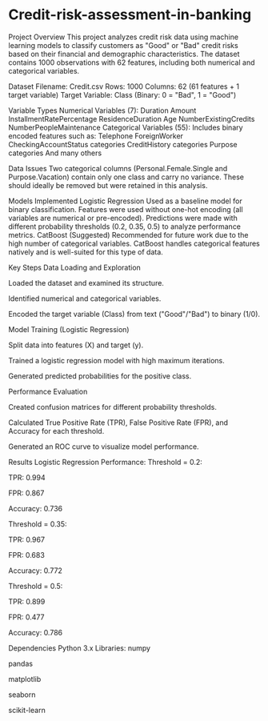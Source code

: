 # Credit-risk-assessment-in-banking
Project Overview
This project analyzes credit risk data using machine learning models to classify customers as "Good" or "Bad" credit risks based on their financial and demographic characteristics. The dataset contains 1000 observations with 62 features, including both numerical and categorical variables.

Dataset
Filename: Credit.csv
Rows: 1000
Columns: 62 (61 features + 1 target variable)
Target Variable: Class (Binary: 0 = "Bad", 1 = "Good")

Variable Types
Numerical Variables (7):
Duration
Amount
InstallmentRatePercentage
ResidenceDuration
Age
NumberExistingCredits
NumberPeopleMaintenance
Categorical Variables (55):
Includes binary encoded features such as:
Telephone
ForeignWorker
CheckingAccountStatus categories
CreditHistory categories
Purpose categories
And many others

Data Issues
Two categorical columns (Personal.Female.Single and Purpose.Vacation) contain only one class and carry no variance. These should ideally be removed but were retained in this analysis.

Models Implemented
Logistic Regression
Used as a baseline model for binary classification.
Features were used without one-hot encoding (all variables are numerical or pre-encoded).
Predictions were made with different probability thresholds (0.2, 0.35, 0.5) to analyze performance metrics.
CatBoost (Suggested)
Recommended for future work due to the high number of categorical variables.
CatBoost handles categorical features natively and is well-suited for this type of data.

Key Steps
Data Loading and Exploration

Loaded the dataset and examined its structure.

Identified numerical and categorical variables.

Encoded the target variable (Class) from text ("Good"/"Bad") to binary (1/0).

Model Training (Logistic Regression)

Split data into features (X) and target (y).

Trained a logistic regression model with high maximum iterations.

Generated predicted probabilities for the positive class.



Performance Evaluation

Created confusion matrices for different probability thresholds.

Calculated True Positive Rate (TPR), False Positive Rate (FPR), and Accuracy for each threshold.

Generated an ROC curve to visualize model performance.


Results
Logistic Regression Performance:
Threshold = 0.2:

TPR: 0.994

FPR: 0.867

Accuracy: 0.736

Threshold = 0.35:

TPR: 0.967

FPR: 0.683

Accuracy: 0.772

Threshold = 0.5:

TPR: 0.899

FPR: 0.477

Accuracy: 0.786

Dependencies
Python 3.x
Libraries:
numpy

pandas

matplotlib

seaborn

scikit-learn
